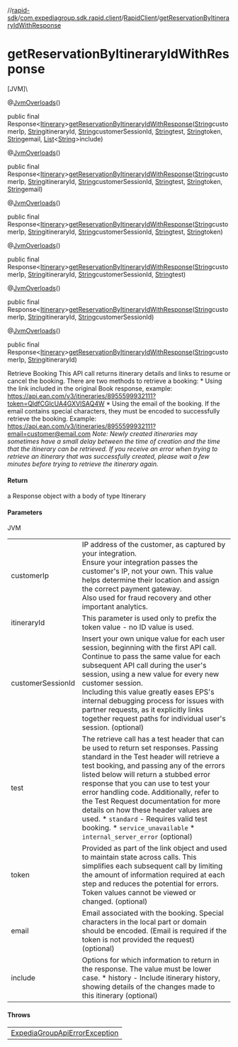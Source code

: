 //[rapid-sdk](../../../index.md)/[com.expediagroup.sdk.rapid.client](../index.md)/[RapidClient](index.md)/[getReservationByItineraryIdWithResponse](get-reservation-by-itinerary-id-with-response.md)

# getReservationByItineraryIdWithResponse

[JVM]\

@[JvmOverloads](https://kotlinlang.org/api/latest/jvm/stdlib/kotlin.jvm/-jvm-overloads/index.html)()

public final Response&lt;[Itinerary](../../com.expediagroup.sdk.rapid.models/-itinerary/index.md)&gt;[getReservationByItineraryIdWithResponse](get-reservation-by-itinerary-id-with-response.md)([String](https://docs.oracle.com/javase/8/docs/api/java/lang/String.html)customerIp, [String](https://docs.oracle.com/javase/8/docs/api/java/lang/String.html)itineraryId, [String](https://docs.oracle.com/javase/8/docs/api/java/lang/String.html)customerSessionId, [String](https://docs.oracle.com/javase/8/docs/api/java/lang/String.html)test, [String](https://docs.oracle.com/javase/8/docs/api/java/lang/String.html)token, [String](https://docs.oracle.com/javase/8/docs/api/java/lang/String.html)email, [List](https://docs.oracle.com/javase/8/docs/api/java/util/List.html)&lt;[String](https://docs.oracle.com/javase/8/docs/api/java/lang/String.html)&gt;include)

@[JvmOverloads](https://kotlinlang.org/api/latest/jvm/stdlib/kotlin.jvm/-jvm-overloads/index.html)()

public final Response&lt;[Itinerary](../../com.expediagroup.sdk.rapid.models/-itinerary/index.md)&gt;[getReservationByItineraryIdWithResponse](get-reservation-by-itinerary-id-with-response.md)([String](https://docs.oracle.com/javase/8/docs/api/java/lang/String.html)customerIp, [String](https://docs.oracle.com/javase/8/docs/api/java/lang/String.html)itineraryId, [String](https://docs.oracle.com/javase/8/docs/api/java/lang/String.html)customerSessionId, [String](https://docs.oracle.com/javase/8/docs/api/java/lang/String.html)test, [String](https://docs.oracle.com/javase/8/docs/api/java/lang/String.html)token, [String](https://docs.oracle.com/javase/8/docs/api/java/lang/String.html)email)

@[JvmOverloads](https://kotlinlang.org/api/latest/jvm/stdlib/kotlin.jvm/-jvm-overloads/index.html)()

public final Response&lt;[Itinerary](../../com.expediagroup.sdk.rapid.models/-itinerary/index.md)&gt;[getReservationByItineraryIdWithResponse](get-reservation-by-itinerary-id-with-response.md)([String](https://docs.oracle.com/javase/8/docs/api/java/lang/String.html)customerIp, [String](https://docs.oracle.com/javase/8/docs/api/java/lang/String.html)itineraryId, [String](https://docs.oracle.com/javase/8/docs/api/java/lang/String.html)customerSessionId, [String](https://docs.oracle.com/javase/8/docs/api/java/lang/String.html)test, [String](https://docs.oracle.com/javase/8/docs/api/java/lang/String.html)token)

@[JvmOverloads](https://kotlinlang.org/api/latest/jvm/stdlib/kotlin.jvm/-jvm-overloads/index.html)()

public final Response&lt;[Itinerary](../../com.expediagroup.sdk.rapid.models/-itinerary/index.md)&gt;[getReservationByItineraryIdWithResponse](get-reservation-by-itinerary-id-with-response.md)([String](https://docs.oracle.com/javase/8/docs/api/java/lang/String.html)customerIp, [String](https://docs.oracle.com/javase/8/docs/api/java/lang/String.html)itineraryId, [String](https://docs.oracle.com/javase/8/docs/api/java/lang/String.html)customerSessionId, [String](https://docs.oracle.com/javase/8/docs/api/java/lang/String.html)test)

@[JvmOverloads](https://kotlinlang.org/api/latest/jvm/stdlib/kotlin.jvm/-jvm-overloads/index.html)()

public final Response&lt;[Itinerary](../../com.expediagroup.sdk.rapid.models/-itinerary/index.md)&gt;[getReservationByItineraryIdWithResponse](get-reservation-by-itinerary-id-with-response.md)([String](https://docs.oracle.com/javase/8/docs/api/java/lang/String.html)customerIp, [String](https://docs.oracle.com/javase/8/docs/api/java/lang/String.html)itineraryId, [String](https://docs.oracle.com/javase/8/docs/api/java/lang/String.html)customerSessionId)

@[JvmOverloads](https://kotlinlang.org/api/latest/jvm/stdlib/kotlin.jvm/-jvm-overloads/index.html)()

public final Response&lt;[Itinerary](../../com.expediagroup.sdk.rapid.models/-itinerary/index.md)&gt;[getReservationByItineraryIdWithResponse](get-reservation-by-itinerary-id-with-response.md)([String](https://docs.oracle.com/javase/8/docs/api/java/lang/String.html)customerIp, [String](https://docs.oracle.com/javase/8/docs/api/java/lang/String.html)itineraryId)

Retrieve Booking This API call returns itinerary details and links to resume or cancel the booking. There are two methods to retrieve a booking: * Using the link included in the original Book response, example: https://api.ean.com/v3/itineraries/8955599932111?token=QldfCGlcUA4GXVlSAQ4W * Using the email of the booking. If the email contains special characters, they must be encoded to successfully retrieve the booking. Example: https://api.ean.com/v3/itineraries/8955599932111?email=customer@email.com  <i>Note: Newly created itineraries may sometimes have a small delay between the time of creation and the time that the itinerary can be retrieved. If you receive an error when trying to retrieve an itinerary that was successfully created, please wait a few minutes before trying to retrieve the itinerary again.</i>

#### Return

a Response object with a body of type Itinerary

#### Parameters

JVM

| | |
|---|---|
| customerIp | IP address of the customer, as captured by your integration.<br> Ensure your integration passes the customer's IP, not your own. This value helps determine their location and assign the correct payment gateway.<br> Also used for fraud recovery and other important analytics. |
| itineraryId | This parameter is used only to prefix the token value - no ID value is used.<br> |
| customerSessionId | Insert your own unique value for each user session, beginning with the first API call. Continue to pass the same value for each subsequent API call during the user's session, using a new value for every new customer session.<br> Including this value greatly eases EPS's internal debugging process for issues with partner requests, as it explicitly links together request paths for individual user's session.  (optional) |
| test | The retrieve call has a test header that can be used to return set responses. Passing standard in the Test header will retrieve a test booking, and passing any of the errors listed below will return a stubbed error response that you can use to test your error handling code. Additionally, refer to the Test Request documentation for more details on how these header values are used. * `standard` - Requires valid test booking. * `service_unavailable` * `internal_server_error`  (optional) |
| token | Provided as part of the link object and used to maintain state across calls. This simplifies each subsequent call by limiting the amount of information required at each step and reduces the potential for errors. Token values cannot be viewed or changed.  (optional) |
| email | Email associated with the booking. Special characters in the local part or domain should be encoded. (Email is required if the token is not provided the request) <br>  (optional) |
| include | Options for which information to return in the response. The value must be lower case.   * history - Include itinerary history, showing details of the changes made to this itinerary  (optional) |

#### Throws

| |
|---|
| [ExpediaGroupApiErrorException](../../com.expediagroup.sdk.rapid.models.exception/-expedia-group-api-error-exception/index.md) |
